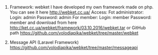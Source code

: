 1. Framework: webket
I have developed my own framework made on php.
You can see it here http://webket.cc.ua/
Access:
    Fot administrator:
        Login: admin
        Password: admin
    For member:
        Login: member
        Password: member
and download from here http://ket.cc.ua/webket/framework/03.10.2016/webket.tar
or GitHub path https://github.com/volodiapika/webket/tree/master/webket

2. Message API (Laravel Framework)
https://github.com/volodiapika/webket/tree/master/messageapi
